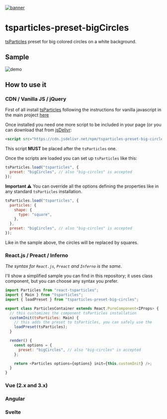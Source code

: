 [![banner](https://particles.js.org/images/banner2.png)](https://particles.js.org)

# tsparticles-preset-bigCircles

[tsParticles](https://github.com/matteobruni/tsparticles) preset for big colored circles on a white background.

## Sample

![demo](https://raw.githubusercontent.com/matteobruni/tsparticles/v1/presets/bubbles/images/sample.png)

## How to use it

### CDN / Vanilla JS / jQuery

First of all install [tsParticles](https://github.com/matteobruni/tsparticles) following the instructions for vanilla javascript in the main project [here](https://github.com/matteobruni/tsparticles)

Once installed you need one more script to be included in your page (or you can download that from [jsDelivr](https://www.jsdelivr.com/package/npm/tsparticles-preset-big-circles):

```html
<script src="https://cdn.jsdelivr.net/npm/tsparticles-preset-big-circles"></script>
```

This script **MUST** be placed after the `tsParticles` one.

Once the scripts are loaded you can set up `tsParticles` like this:

```javascript
tsParticles.load("tsparticles", {
  preset: "bigCircles", // also "big-circles" is accepted
});
```

**Important ⚠️**
You can override all the options defining the properties like in any standard `tsParticles` installation.

```javascript
tsParticles.load("tsparticles", {
  particles: {
    shape: {
      type: "square",
    },
  },
  preset: "bigCircles", // also "big-circles" is accepted
});
```

Like in the sample above, the circles will be replaced by squares.

### React.js / Preact / Inferno

_The syntax for `React.js`, `Preact` and `Inferno` is the same_.

I'll show a simplified sample you can find in this repository; it uses class component, but you can choose any syntax you prefer.

```javascript
import Particles from "react-tsparticles";
import { Main } from "tsparticles";
import { loadPreset } from "tsparticles-preset-big-circles";

export class ParticlesContainer extends React.PureComponent<IProps> {
  // this customizes the component tsParticles installation
  customInit(tsParticles: Main) {
    // this adds the preset to tsParticles, you can safely use the
    loadPreset(tsParticles);
  }

  render() {
    const options = {
      preset: "bigCircles", // also "big-circles" is accepted
    };

    return <Particles options={options} init={this.customInit} />;
  }
}
```

### Vue (2.x and 3.x)

### Angular

### Svelte
